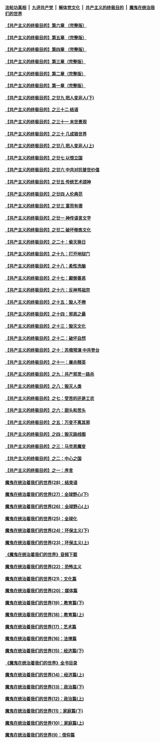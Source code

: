 

####  [法轮功真相](../../../../basic/blob/master/README.md?t=07011631) &nbsp;|&nbsp; [九评共产党](../../../../9ping.md/blob/master/README.md?t=07011631) &nbsp;|&nbsp; [解体党文化](../../../../jtdwh.md/blob/master/README.md?t=07011631)  &nbsp;|&nbsp; [共产主义的终极目的](../../../../gczydzjmd.md/blob/master/README.md?t=07011631) &nbsp;|&nbsp; [魔鬼在统治我们的世界](../../../../mgztzwmdsj.md/blob/master/README.md?t=07011631) 

#### [【共产主义的终极目的】第六章 （完整版）](../pages/nsc422/n11428913.md?t=07011631) 

#### [【共产主义的终极目的】第五章 （完整版）](../pages/nsc422/n11428912.md?t=07011631) 

#### [【共产主义的终极目的】第四章 （完整版）](../pages/nsc422/n11428907.md?t=07011631) 

#### [【共产主义的终极目的】第三章（完整版）](../pages/nsc422/n11428848.md?t=07011631) 

#### [【共产主义的终极目的】第二章（完整版）](../pages/nsc422/n11428831.md?t=07011631) 

#### [【共产主义的终极目的】第一章（完整版）](../pages/nsc422/n11417651.md?t=07011631) 

#### [【共产主义的终极目的】之廿九 把人变非人(下)](../pages/nsc422/n11344140.md?t=07011631) 

#### [【共产主义的终极目的】之三十二 结语](../pages/nsc422/n11360535.md?t=07011631) 

#### [【共产主义的终极目的】之三十一 末世景观](../pages/nsc422/n11351129.md?t=07011631) 

#### [【共产主义的终极目的】之三十 几成狼世界](../pages/nsc422/n11348280.md?t=07011631) 

#### [【共产主义的终极目的】之廿八 把人变非人(上)](../pages/nsc422/n11340492.md?t=07011631) 

#### [【共产主义的终极目的】之廿七 以恨立国](../pages/nsc422/n11336944.md?t=07011631) 

#### [【共产主义的终极目的】之廿六 中共对抗普世价值](../pages/nsc422/n11324785.md?t=07011631) 

#### [【共产主义的终极目的】之廿五 传统艺术颂神](../pages/nsc422/n11296396.md?t=07011631) 

#### [【共产主义的终极目的】之廿四 人伦典范](../pages/nsc422/n11296397.md?t=07011631) 

#### [【共产主义的终极目的】之廿三 富而有德](../pages/nsc422/n11283598.md?t=07011631) 

#### [【共产主义的终极目的】之廿一 神传语言文字](../pages/nsc422/n11263265.md?t=07011631) 

#### [【共产主义的终极目的】之廿二 破坏修炼文化](../pages/nsc422/n11245728.md?t=07011631) 

#### [【共产主义的终极目的】之二十：偷天换日](../pages/nsc422/n11238846.md?t=07011631) 

#### [【共产主义的终极目的】之十九：打开地狱门](../pages/nsc422/n11206376.md?t=07011631) 

#### [【共产主义的终极目的】之十八：柔性洗脑](../pages/nsc422/n11199994.md?t=07011631) 

#### [【共产主义的终极目的】之十七：颠倒善恶](../pages/nsc422/n11179782.md?t=07011631) 

#### [【共产主义的终极目的】之十六：反神骂祖宗](../pages/nsc422/n11166798.md?t=07011631) 

#### [【共产主义的终极目的】之十五：毁人不倦](../pages/nsc422/n11166792.md?t=07011631) 

#### [【共产主义的终极目的】之十四：邪恶之最](../pages/nsc422/n11150249.md?t=07011631) 

#### [【共产主义的终极目的】之十三：毁灭文化](../pages/nsc422/n11135227.md?t=07011631) 

#### [【共产主义的终极目的】之十二：破坏自然](../pages/nsc422/n11135214.md?t=07011631) 

#### [【共产主义的终极目的】之十：苏俄预演 中共登台](../pages/nsc422/n11118424.md?t=07011631) 

#### [【共产主义的终极目的】之十一：屠杀精英](../pages/nsc422/n11118442.md?t=07011631) 

#### [【共产主义的终极目的】之九：共产邪灵一路杀](../pages/nsc422/n11114139.md?t=07011631) 

#### [【共产主义的终极目的】之八：毁灭人类](../pages/nsc422/n11108503.md?t=07011631) 

#### [【共产主义的终极目的】之七：受苦的还是工农](../pages/nsc422/n11101809.md?t=07011631) 

#### [【共产主义的终极目的】之六：甜头和苦头](../pages/nsc422/n11096971.md?t=07011631) 

#### [【共产主义的终极目的】之五：万变不离其邪](../pages/nsc422/n11091285.md?t=07011631) 

#### [【共产主义的终极目的】之四：毁灭路线图](../pages/nsc422/n11086284.md?t=07011631) 

#### [【共产主义的终极目的】之三：马克思魔变](../pages/nsc422/n11061941.md?t=07011631) 

#### [【共产主义的终极目的】之二：中心之国](../pages/nsc422/n11047728.md?t=07011631) 

#### [【共产主义的终极目的】之一：序言](../pages/nsc422/n11086077.md?t=07011631) 

#### [魔鬼在统治着我们的世界(28)：结束语](../pages/nsc422/n10936246.md?t=07011631) 

#### [魔鬼在统治着我们的世界(27)：全球野心(下)](../pages/nsc422/n10928319.md?t=07011631) 

#### [魔鬼在统治着我们的世界(26)：全球野心(上)](../pages/nsc422/n10900318.md?t=07011631) 

#### [魔鬼在统治着我们的世界(25)：全球化](../pages/nsc422/n10788205.md?t=07011631) 

#### [魔鬼在统治着我们的世界(24)：环保主义(下)](../pages/nsc422/n10695307.md?t=07011631) 

#### [魔鬼在统治着我们的世界(23)：环保主义(上)](../pages/nsc422/n10688613.md?t=07011631) 

#### [《魔鬼在统治着我们的世界》音频下载](../pages/nsc422/n10635553.md?t=07011631) 

#### [魔鬼在统治着我们的世界(22)：恐怖主义](../pages/nsc422/n10614727.md?t=07011631) 

#### [魔鬼在统治着我们的世界(21)：文化篇](../pages/nsc422/n10597706.md?t=07011631) 

#### [魔鬼在统治着我们的世界(20)：媒体篇](../pages/nsc422/n10586579.md?t=07011631) 

#### [魔鬼在统治着我们的世界(19)：教育篇(下)](../pages/nsc422/n10564808.md?t=07011631) 

#### [魔鬼在统治着我们的世界(18)：教育篇(上)](../pages/nsc422/n10526970.md?t=07011631) 

#### [魔鬼在统治着我们的世界(17)：艺术篇](../pages/nsc422/n10499093.md?t=07011631) 

#### [魔鬼在统治着我们的世界(16)：法律篇](../pages/nsc422/n10485969.md?t=07011631) 

#### [魔鬼在统治着我们的世界(15)：经济篇(下)](../pages/nsc422/n10469975.md?t=07011631) 

#### [《魔鬼在统治着我们的世界》全书目录](../pages/nsc422/n10464261.md?t=07011631) 

#### [魔鬼在统治着我们的世界(14)：经济篇(上)](../pages/nsc422/n10457370.md?t=07011631) 

#### [魔鬼在统治着我们的世界(13)：政治篇(下)](../pages/nsc422/n10448270.md?t=07011631) 

#### [魔鬼在统治着我们的世界(12)：政治篇(上)](../pages/nsc422/n10444576.md?t=07011631) 

#### [魔鬼在统治着我们的世界(11)：家庭篇(下)](../pages/nsc422/n10440961.md?t=07011631) 

#### [魔鬼在统治着我们的世界(10)：家庭篇(上)](../pages/nsc422/n10435448.md?t=07011631) 

#### [魔鬼在统治着我们的世界(9)：信仰篇](../pages/nsc422/n10432159.md?t=07011631) 

